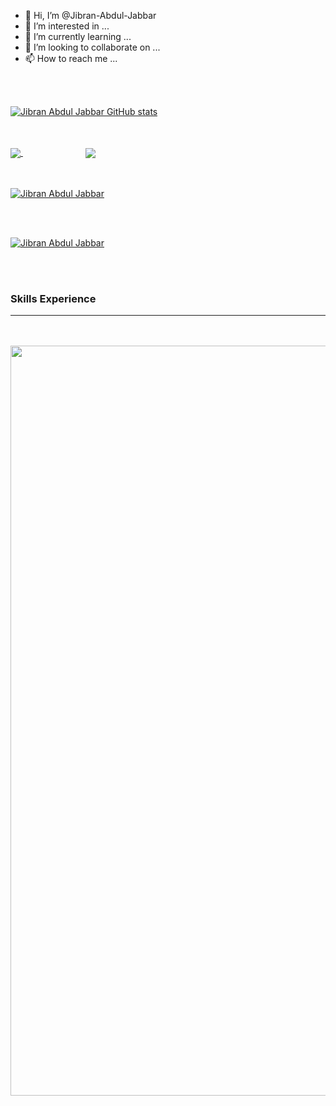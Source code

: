 

- 👋 Hi, I’m @Jibran-Abdul-Jabbar
- 👀 I’m interested in ...
- 🌱 I’m currently learning ...
- 💞️ I’m looking to collaborate on ...
- 📫 How to reach me ...
 <br />
 <br />

[![Jibran Abdul Jabbar GitHub stats](https://github-readme-stats.vercel.app/api?username=jibranabduljabbar)](https://github.com/jibranabduljabbar/github-readme-stats)

<br>
<br>

<a href="https://github.com/jibranabduljabbar">
  <img align="center" src="https://github-readme-stats.vercel.app/api/pin/?username=anuraghazra&repo=github-readme-stats" />
</a>
<a style="margin-left: 100px;" href="https://github.com/jibranabduljabbar">
  <img align="center" src="https://github-readme-stats.vercel.app/api/pin/?username=anuraghazra&repo=convoychat" />
</a>

<br>
<br>
<br>

[![Jibran Abdul Jabbar](https://github-readme-stats.vercel.app/api/top-langs/?username=jibranabduljabbar&langs_count=8)](https://github.com/jibranabduljabbar/github-readme-stats)



<br>
<br>

[![Jibran Abdul Jabbar](https://github-readme-stats.vercel.app/api/wakatime?username=willianrod)](https://github.com/jibranabduljabbar/github-readme-stats)

<br>
<br>

<h3>Skills Experience</h3>
<hr />

<br>
<br>
<img src="https://res.cloudinary.com/practicaldev/image/fetch/s--dkFxTwJ2--/c_imagga_scale,f_auto,fl_progressive,h_420,q_auto,w_1000/https://dev-to-uploads.s3.amazonaws.com/i/ux6uf870i7esod0sx4sw.png" width="1200px" />
<br>
<br>
